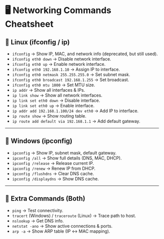 # 🖥️ Networking Commands Cheatsheet  

## 🔹 Linux (ifconfig / ip)  
- `ifconfig` → Show IP, MAC, and network info (deprecated, but still used).  
- `ifconfig eth0 down` → Disable network interface.  
- `ifconfig eth0 up` → Enable network interface.  
- `ifconfig eth0 192.168.1.10` → Assign IP to interface.  
- `ifconfig eth0 netmask 255.255.255.0` → Set subnet mask.  
- `ifconfig eth0 broadcast 192.168.1.255` → Set broadcast.  
- `ifconfig eth0 mtu 1000` → Set MTU size.  
- `ip addr` → Show all interfaces & IPs.  
- `ip link show` → Show all network interfaces.  
- `ip link set eth0 down` → Disable interface.  
- `ip link set eth0 up` → Enable interface.  
- `ip addr add 192.168.1.100/24 dev eth0` → Add IP to interface.  
- `ip route show` → Show routing table.  
- `ip route add default via 192.168.1.1` → Add default gateway.  

---

## 🔹 Windows (ipconfig)  
- `ipconfig` → Show IP, subnet mask, default gateway.  
- `ipconfig /all` → Show full details (DNS, MAC, DHCP).  
- `ipconfig /release` → Release current IP.  
- `ipconfig /renew` → Renew IP from DHCP.  
- `ipconfig /flushdns` → Clear DNS cache.  
- `ipconfig /displaydns` → Show DNS cache.  

---

## 🔹 Extra Commands (Both)  
- `ping` → Test connectivity.  
- `tracert` (Windows) / `traceroute` (Linux) → Trace path to host.  
- `nslookup` → Get DNS info.  
- `netstat -ano` → Show active connections & ports.  
- `arp -a` → Show ARP table (IP ↔ MAC mapping).  
